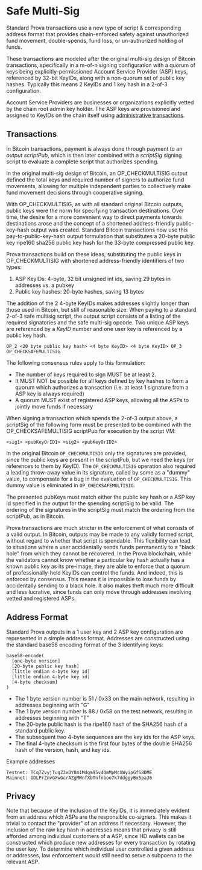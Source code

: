 # Safe Multi-Sig

Standard Prova transactions use a new type of script & corresponding address format that provides chain-enforced safety against unauthorized fund movement, double-spends, fund loss, or un-authorized holding of funds.

These transactions are modeled after the original multi-sig design of Bitcoin transactions, specifically in a m-of-n signing configuration with a quorum of keys being explicitly-permissioned Account Service Provider (ASP) keys, referenced by 32-bit KeyIDs, along with a non-quorum set of public key hashes. Typically this means 2 KeyIDs and 1 key hash in a 2-of-3 configuration.

Account Service Providers are businesses or organizations explicitly vetted by the chain root admin key holder. The ASP keys are provisioned and assigned to KeyIDs on the chain itself using [administrative transactions](admin.md).

## Transactions

In Bitcoin transactions, payment is always done through payment to an *output scriptPub*, which is then later combined with a *scriptSig* signing script to evaluate a complete script that authorizes spending.

In the original multi-sig design of Bitcoin, an OP_CHECKMULTISIG output defined the total keys and required number of signers to authorize fund movements, allowing for multiple independent parties to collectively make fund movement decisions through cooperative signing.

With OP_CHECKMULTISIG, as with all standard original Bitcoin outputs, public keys were the norm for specifying transaction destinations. Over time, the desire for a more convenient way to direct payments towards destinations arose and the concept of a shortened address-friendly public-key-hash output was created. Standard Bitcoin transactions now use this pay-to-public-key-hash output formulation that substitutes a 20-byte public key ripe160 sha256 public key hash for the 33-byte compressed public key.

Prova transactions build on these ideas, substituting the public keys in OP_CHECKMULTISIG with shortened address-friendly identifiers of two types:

1. ASP KeyIDs: 4-byte, 32 bit unsigned int ids, saving 29 bytes in addresses vs. a pubkey
2. Public key hashes: 20-byte hashes, saving 13 bytes

The addition of the 2 4-byte KeyIDs makes addresses slightly longer than those used in Bitcoin, but still of reasonable size. When paying to a standard 2-of-3 safe multisig script, the output script consists of a listing of the required signatories and the safe multi-sig opcode. Two unique ASP keys are referenced by a *KeyID* number and one user key is referenced by a public key hash.

```
OP_2 <20 byte public key hash> <4 byte KeyID> <4 byte KeyID> OP_3 OP_CHECKSAFEMULTISIG
```

The following consensus rules apply to this formulation:

- The number of keys required to sign MUST be at least 2.
- It MUST NOT be possible for all keys defined by key hashes to form a quorum which authorizes a transaction (i.e. at least 1 signature from a ASP key is always required)
- A quorum MUST exist of registered ASP keys, allowing all the ASPs to jointly move funds if necessary

When signing a transaction which spends the 2-of-3 output above, a scriptSig of the following form must be presented to be combined with the OP_CHECKSAFEMULTISIG scriptPub for execution by the script VM:

```
<sig1> <pubKeyOrID1> <sig2> <pubKeyOrID2>
```

In the original Bitcoin `OP_CHECKMULTISIG` only the signatures are provided, since the public keys are present in the scriptPub, but we need the keys (or references to them by KeyID). The `OP_CHECKMULTISIG` operation also required a leading throw-away value in its signature, called by some as a "dummy" value, to compensate for a bug in the evaluation of `OP_CHECKMULTISIG`. This dummy value is eliminated in `OP_CHECKSAFEMULTISIG`.

The presented pubKeys must match either the public key hash or a ASP key id specified in the output for the spending scriptSig to be valid. The ordering of the signatures in the scriptSig must match the ordering from the scriptPub, as in Bitcoin.

Prova transactions are much stricter in the enforcement of what consists of a valid output. In Bitcoin, outputs may be made to any validly formed script, without regard to whether that script is spendable. This flexibility can lead to situations where a user accidentally sends funds permanently to a "black hole" from which they cannot be recovered. In the Prova blockchain, while the validators cannot know whether a particular key hash actually has a known public key as its pre-image, they are able to enforce that a quorum of professionally-held KeyIDs can control the funds. And indeed, this is enforced by consensus. This means it is impossible to lose funds by accidentally sending to a black hole. It also makes theft much more difficult and less lucrative, since funds can only move through addresses involving vetted and registered ASPs.

## Address Format

Standard Prova outputs in a 1 user key and 2 ASP key configuration are represented in a simple address format. Addresses are constructed using the standard base58 encoding format of the 3 identifying keys:

```
base58-encode(
  [one-byte version]
  [20-byte public key hash]
  [little endian 4-byte key id]
  [little endian 4-byte key id]
  [4-byte checksum]
)
```

- The 1 byte version number is 51 / 0x33 on the main network, resulting in addresses beginning with "G"
- The 1 byte version number is 88 / 0x58 on the test network, resulting in addresses beginning with "T"
- The 20-byte public hash is the ripe160 hash of the SHA256 hash of a standard public key.
- The subsequent two 4-byte sequences are the key ids for the ASP keys.
- The final 4-byte checksum is the first four bytes of the double SHA256 hash of the version, hash, and key ids.

Example addresses
```
Testnet: TCq7ZvyjTugZ3xDY8m1Mdgm95v4QmMpMcXWyipGfS8DME
Mainnet: GDLPrZnvGXwGcrAZgMWnfXbTnfnboo7k7ddggyBx5paJ6
```

## Privacy

Note that because of the inclusion of the KeyIDs, it is immediately evident from an address which ASPs are the responsible co-signers. This makes it trivial to contact the "provider" of an address if necessary. However, the inclusion of the raw key hash in addresses means that privacy is still afforded among individual customers of a ASP, since HD wallets can be constructed which produce new addresses for every transaction by rotating the user key. To determine which individual user controlled a given address or addresses, law enforcement would still need to serve a subpoena to the relevant ASP.
